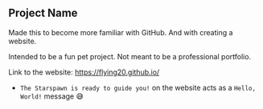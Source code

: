 ## Project Name

Made this to become more familiar with GitHub. And with creating a website.

Intended to be a fun pet project. Not meant to be a professional portfolio.

Link to the website: https://flying20.github.io/

* `The Starspawn is ready to guide you!` on the website acts as a `Hello, World!` message :sweat_smile:
